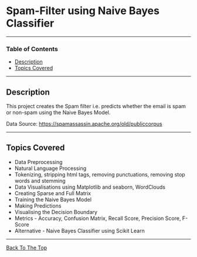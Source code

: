 # Spam-Filter using Naive Bayes Classifier


---

### Table of Contents


- [Description](#description)
- [Topics Covered](#topics-covered)

---

## Description

This project creates the Spam filter i.e. predicts whether the email is spam or non-spam using the Naive Bayes Model. 

Data Source: https://spamassassin.apache.org/old/publiccorpus

---

## Topics Covered


- Data Preprocessing 
- Natural Language Processing
- Tokenizing, stripping html tags, removing punctuations, removing stop words and stemming
- Data Visualisations using Matplotlib and seaborn, WordClouds
- Creating Sparse and Full Matrix
- Training the Naive Bayes Model
- Making Predictions
- Visualising the Decision Boundary
- Metrics - Accuracy, Confusion Matrix, Recall Score, Precision Score, F-Score 
- Alternative - Naive Bayes Classifier using Scikit Learn



---





[Back To The Top](#BostonHouse)
